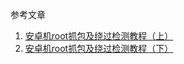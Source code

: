 参考文章

1. [安卓机root抓包及绕过检测教程（上）](https://forum.butian.net/share/1068)
2. [安卓机root抓包及绕过检测教程（下）](https://forum.butian.net/share/1069)

